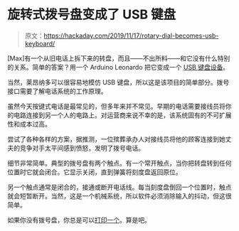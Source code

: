 # 旋转式拨号盘变成了 USB 键盘

> 原文：<https://hackaday.com/2019/11/17/rotary-dial-becomes-usb-keyboard/>

[Max]有一个从旧电话上拆下来的转盘，而且——不出所料——和它没有什么特别的关系。简单的答案？用一个 Arduino Leonardo 把它变成一个 [USB 键盘设备](https://www.instructables.com/id/DIY-Analog-Dialer-to-USB-Keyboard/)。

当然，莱昂纳多可以很容易地模仿 USB 键盘，所以这是该项目的简单部分。拨号接口需要了解电话系统的工作原理。

虽然今天按键式电话是最常见的，但多年来并不常见。早期的电话需要接线员将你的电路连接到另一个人的电路上。对运营商来说不幸的是，该系统固有的不可扩展性和成本过高。

尝试了各种各样的方案，据推测，一位殡葬承办人对接线员将他的顾客连接到她丈夫的竞争对手太平间感到愤怒，发明了拨号电话。

细节非常简单。典型的拨号盘有两个触点。有一个常开触点，当你把转盘转到任何位置时它就会闭合。它显示关闭，直到弹簧将刻度盘返回原位。

另一个触点通常是闭合的，接通或断开电话线。每当刻度盘倒回一个位置时，触点就会短暂断开。当然，这是一个机械系统，所以软件必须消除输入的抖动，但这很简单。

如果你没有拨号盘，你总是可以[打印一个](https://hackaday.com/2019/03/13/3d-printed-rotary-dial-keypad-is-wonderfully-useless/)。算是吧。